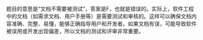 题目的意思是“文档不需要被测试”，答案是F，也就是错误的。实际上，软件工程中的文档（如需求文档、用户手册等）是需要测试和审核的。这样可以确保文档内容准确、完整、易懂，能够正确指导用户和开发者。如果文档有误，可能导致软件被误用或开发出现偏差，所以文档的测试和评审非常重要。